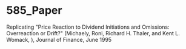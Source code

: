 # 585_Paper
Replicating "Price Reaction to Dividend Initiations and Omissions: Overreaction or Drift?" (Michaely, Roni, Richard H. Thaler, and Kent L. Womack, ), Journal of Finance, June 1995
